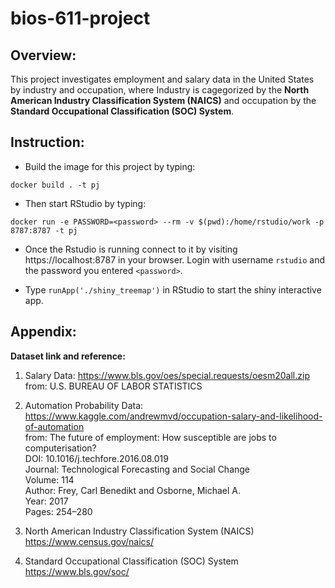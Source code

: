 # bios-611-project

## Overview:
This project investigates employment and salary data in the United States by industry and occupation, where
Industry is cagegorized by the **North American Industry Classification System (NAICS)**
and occupation by the **Standard Occupational Classification (SOC) System**.

## Instruction:
 - Build the image for this project by typing: 
```
docker build . -t pj
```
 - Then start RStudio by typing:
```
docker run -e PASSWORD=<password> --rm -v $(pwd):/home/rstudio/work -p 8787:8787 -t pj
```
 - Once the Rstudio is running connect to it by visiting
https://localhost:8787 in your browser. Login with username `rstudio` and the password you entered `<password>`.

 - Type `runApp('./shiny_treemap')` in RStudio to start the shiny interactive app.

## Appendix:
**Dataset link and reference:**

1. Salary Data:
https://www.bls.gov/oes/special.requests/oesm20all.zip  
from: U.S. BUREAU OF LABOR STATISTICS

2. Automation Probability Data:
https://www.kaggle.com/andrewmvd/occupation-salary-and-likelihood-of-automation  
from: The future of employment: How susceptible are jobs to computerisation?  
DOI: 10.1016/j.techfore.2016.08.019  
Journal: Technological Forecasting and Social Change  
Volume: 114  
Author: Frey, Carl Benedikt and Osborne, Michael A.  
Year: 2017  
Pages: 254–280  

3. North American Industry Classification System (NAICS)  
https://www.census.gov/naics/

4. Standard Occupational Classification (SOC) System  
https://www.bls.gov/soc/
